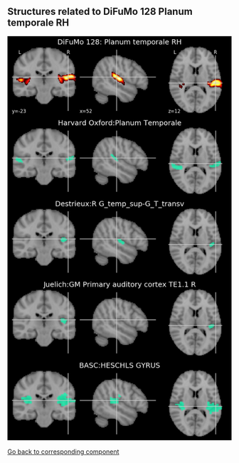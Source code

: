 


## Structures related to DiFuMo 128 Planum temporale RH

![68](68.jpg "Structures related to DiFuMo 128 Planum temporale RH")

[Go back to corresponding component](https://parietal-inria.github.io/DiFuMo/128/html/68.html)